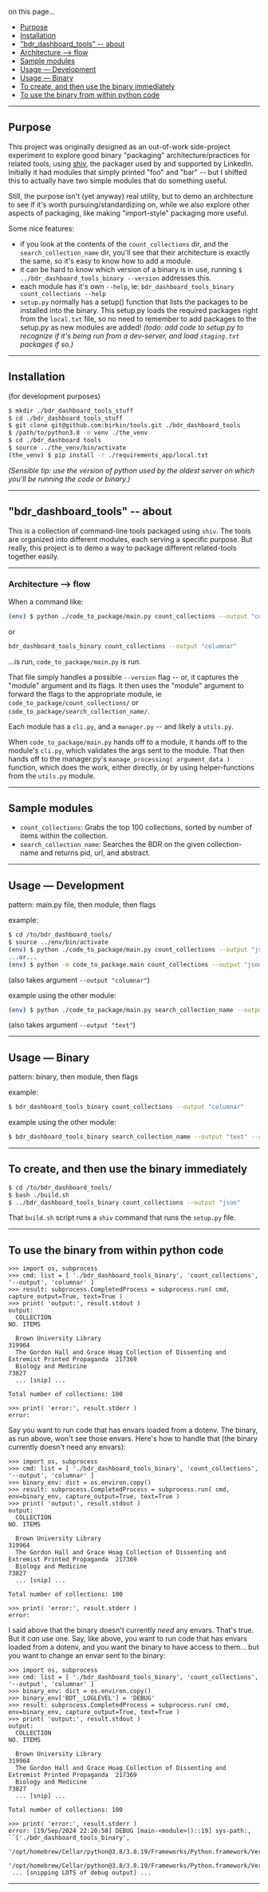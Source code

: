 on this page...
- [Purpose](#purpose)
- [Installation](#installation)
- ["bdr_dashboard_tools" -- about](#bdr_dashboard_tools----about)
- [Architecture --> flow](#architecture----flow)
- [Sample modules](#sample-modules)
- [Usage — Development](#usage--development)
- [Usage — Binary](#usage--binary)
- [To create, and then use the binary immediately](#to-create-and-then-use-the-binary-immediately)
- [To use the binary from within python code](#to-use-the-binary-from-within-python-code)

---


## Purpose

This project was originally designed as an out-of-work side-project experiment to explore good binary "packaging" architecture/practices for related tools, using [shiv], the packager used by and supported by LinkedIn. Initially it had modules that simply printed "foo" and "bar" -- but I shifted this to actually have two simple modules that do something useful. 

Still, the purpose isn't (yet anyway) real utility, but to demo an architecture to see if it's worth pursuing/standardizing on, while we also explore other aspects of packaging, like making "import-style" packaging more useful.

[shiv]: <https://shiv.readthedocs.io/en/latest/>

Some nice features:
- if you look at the contents of the `count_collections` dir, and the `search_collection_name` dir, you'll see that their architecture is exactly the same, so it's easy to know how to add a module.
- it can be hard to know which version of a binary is in use, running `$ ../bdr_dashboard_tools_binary --version` addresses this.
- each module has it's own `--help`, ie: `bdr_dashboard_tools_binary count_collections --help`
- `setup.py` normally has a setup() function that lists the packages to be installed into the binary. This setup.py loads the required packages right from the `local.txt` file, so no need to remember to add packages to the setup.py as new modules are added! _(todo: add code to setup.py to recognize if it's being run from a dev-server, and load `staging.txt` packages if so.)_

---


## Installation

(for development purposes)

```bash
$ mkdir ./bdr_dashboard_tools_stuff
$ cd ./bdr_dashboard_tools_stuff
$ git clone git@github.com:birkin/tools.git ./bdr_dashboard_tools
$ /path/to/python3.8 -m venv ./the_venv
$ cd ./bdr_dashboard tools
$ source ../the_venv/bin/activate
(the_venv) $ pip install -r ./requirements_app/local.txt
```

_(Sensible tip: use the version of python used by the oldest server on which you'll be running the code or binary.)_

---


## "bdr_dashboard_tools" -- about

This is a collection of command-line tools packaged using `shiv`. The tools are organized into different modules, each serving a specific purpose. But really, this project is to demo a way to package different related-tools together easily.

---


### Architecture --> flow

When a command like:
```bash
(env) $ python ./code_to_package/main.py count_collections --output "columnar"
``` 

or

```bash
bdr_dashboard_tools_binary count_collections --output "columnar"
```

...is run, `code_to_package/main.py` is run. 

That file simply handles a possible `--version` flag -- or, it captures the "module" argument and its flags. It then uses the "module" argument to forward the flags to the appropriate module, ie `code_to_package/count_collections/` or `code_to_package/search_collection_name/`.

Each module has a `cli.py`, and a `manager.py` -- and likely a `utils.py`. 

When `code_to_package/main.py` hands off to a module, it hands off to the module's `cli.py`, which validates the args sent to the module. That then hands off to the manager.py's `manage_processing( argument_data )` function, which does the work, either directly, or by using helper-functions from the `utils.py` module.

---


## Sample modules

- `count_collections`: Grabs the top 100 collections, sorted by number of items within the collection.
- `search_collection_name`: Searches the BDR on the given collection-name and returns pid, url, and abstract.

---


## Usage — Development

pattern: main.py file, then module, then flags

example:

```bash
$ cd /to/bdr_dashboard_tools/
$ source ../env/bin/activate
(env) $ python ./code_to_package/main.py count_collections --output "json" 
...or...
(env) $ python -m code_to_package.main count_collections --output "json" 
```
(also takes argument `--output "columnar"`)

example using the other module:

```bash
(env) $ python ./code_to_package/main.py search_collection_name --output "json" --collection_name "Digitizing Timbuktu"
```
(also takes argument `--output "text"`)

---


## Usage — Binary

pattern: binary, then module, then flags

example:

```bash
$ bdr_dashboard_tools_binary count_collections --output "columnar"
```

example using the other module:

```bash
$ bdr_dashboard_tools_binary search_collection_name --output "text" --collection_name "Digitizing Timbuktu"
```

---


## To create, and then use the binary immediately

```bash
$ cd /to/bdr_dashboard_tools/
$ bash ./build.sh
$ ../bdr_dashboard_tools_binary count_collections --output "json"
```

That `build.sh` script runs a `shiv` command that runs the `setup.py` file.

---


## To use the binary from within python code

```
>>> import os, subprocess
>>> cmd: list = [ './bdr_dashboard_tools_binary', 'count_collections', '--output', 'columnar' ]
>>> result: subprocess.CompletedProcess = subprocess.run( cmd, capture_output=True, text=True )
>>> print( 'output:', result.stdout )
output:       
  COLLECTION                                                                                NO. ITEMS  
    
  Brown University Library                                                                  319964     
  The Gordon Hall and Grace Hoag Collection of Dissenting and Extremist Printed Propaganda  217369     
  Biology and Medicine                                                                      73827      
  ... [snip] ...        

Total number of collections: 100

>>> print( 'error:', result.stderr )
error: 
```

Say you want to run code that has envars loaded from a dotenv. The binary, as run above, won't see those envars. Here's how to handle that (the binary currently doesn't need any envars):

```
>>> import os, subprocess
>>> cmd: list = [ './bdr_dashboard_tools_binary', 'count_collections', '--output', 'columnar' ]
>>> binary_env: dict = os.environ.copy()
>>> result: subprocess.CompletedProcess = subprocess.run( cmd, env=binary_env, capture_output=True, text=True )
>>> print( 'output:', result.stdout )
output:       
  COLLECTION                                                                                NO. ITEMS  
    
  Brown University Library                                                                  319964     
  The Gordon Hall and Grace Hoag Collection of Dissenting and Extremist Printed Propaganda  217369     
  Biology and Medicine                                                                      73827      
  ... [snip] ...        

Total number of collections: 100

>>> print( 'error:', result.stderr )
error: 
```

I said above that the binary doesn't currently _need_ any envars. That's true. But it _can_ use one.
Say, like above, you want to run code that has envars loaded from a dotenv, and you want the binary to have access to them... but you want to change an envar sent to the binary:
 
```
>>> import os, subprocess
>>> cmd: list = [ './bdr_dashboard_tools_binary', 'count_collections', '--output', 'columnar' ]
>>> binary_env: dict = os.environ.copy()
>>> binary_env['BDT__LOGLEVEL'] = 'DEBUG'
>>> result: subprocess.CompletedProcess = subprocess.run( cmd, env=binary_env, capture_output=True, text=True )
>>> print( 'output:', result.stdout )
output:       
  COLLECTION                                                                                NO. ITEMS  
    
  Brown University Library                                                                  319964     
  The Gordon Hall and Grace Hoag Collection of Dissenting and Extremist Printed Propaganda  217369     
  Biology and Medicine                                                                      73827      
  ... [snip] ...        

Total number of collections: 100

>>> print( 'error:', result.stderr )
error: [19/Sep/2024 22:20:58] DEBUG [main-<module>()::19] sys-path:, ``['./bdr_dashboard_tools_binary',
 '/opt/homebrew/Cellar/python@3.8/3.8.19/Frameworks/Python.framework/Versions/3.8/lib/python38.zip',
 '/opt/homebrew/Cellar/python@3.8/3.8.19/Frameworks/Python.framework/Versions/3.8/lib/python3.8',
 ... [snipping LOTS of debug output] ...
 ```

---
